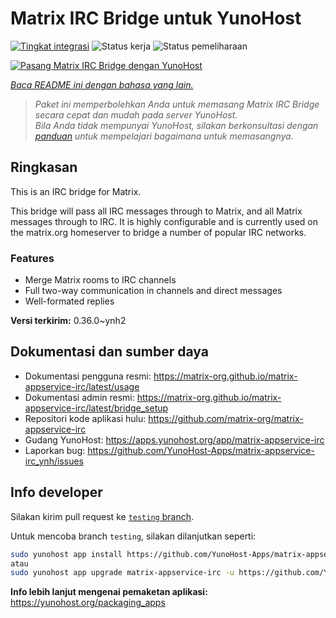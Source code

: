 <!--
N.B.: README ini dibuat secara otomatis oleh <https://github.com/YunoHost/apps/tree/master/tools/readme_generator>
Ini TIDAK boleh diedit dengan tangan.
-->

# Matrix IRC Bridge untuk YunoHost

[![Tingkat integrasi](https://dash.yunohost.org/integration/matrix-appservice-irc.svg)](https://ci-apps.yunohost.org/ci/apps/matrix-appservice-irc/) ![Status kerja](https://ci-apps.yunohost.org/ci/badges/matrix-appservice-irc.status.svg) ![Status pemeliharaan](https://ci-apps.yunohost.org/ci/badges/matrix-appservice-irc.maintain.svg)

[![Pasang Matrix IRC Bridge dengan YunoHost](https://install-app.yunohost.org/install-with-yunohost.svg)](https://install-app.yunohost.org/?app=matrix-appservice-irc)

*[Baca README ini dengan bahasa yang lain.](./ALL_README.md)*

> *Paket ini memperbolehkan Anda untuk memasang Matrix IRC Bridge secara cepat dan mudah pada server YunoHost.*  
> *Bila Anda tidak mempunyai YunoHost, silakan berkonsultasi dengan [panduan](https://yunohost.org/install) untuk mempelajari bagaimana untuk memasangnya.*

## Ringkasan

This is an IRC bridge for Matrix. 

This bridge will pass all IRC messages through to Matrix, and all Matrix messages through to IRC.
It is highly configurable and is currently used on the matrix.org homeserver to bridge a number of popular IRC networks.

### Features

- Merge Matrix rooms to IRC channels
- Full two-way communication in channels and direct messages
- Well-formated replies


**Versi terkirim:** 0.36.0~ynh2
## Dokumentasi dan sumber daya

- Dokumentasi pengguna resmi: <https://matrix-org.github.io/matrix-appservice-irc/latest/usage>
- Dokumentasi admin resmi: <https://matrix-org.github.io/matrix-appservice-irc/latest/bridge_setup>
- Repositori kode aplikasi hulu: <https://github.com/matrix-org/matrix-appservice-irc>
- Gudang YunoHost: <https://apps.yunohost.org/app/matrix-appservice-irc>
- Laporkan bug: <https://github.com/YunoHost-Apps/matrix-appservice-irc_ynh/issues>

## Info developer

Silakan kirim pull request ke [`testing` branch](https://github.com/YunoHost-Apps/matrix-appservice-irc_ynh/tree/testing).

Untuk mencoba branch `testing`, silakan dilanjutkan seperti:

```bash
sudo yunohost app install https://github.com/YunoHost-Apps/matrix-appservice-irc_ynh/tree/testing --debug
atau
sudo yunohost app upgrade matrix-appservice-irc -u https://github.com/YunoHost-Apps/matrix-appservice-irc_ynh/tree/testing --debug
```

**Info lebih lanjut mengenai pemaketan aplikasi:** <https://yunohost.org/packaging_apps>
